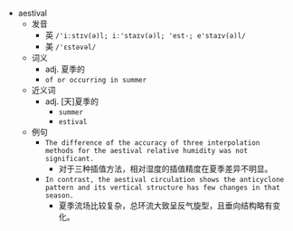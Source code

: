 - aestival
  - 发音
    - 英 `/'iːstɪv(ə)l; iː'staɪv(ə)l; 'est-; e'staɪv(ə)l/`
    - 美 `/'ɛstəvəl/`
  - 词义
    - adj. 夏季的
    - `of or occurring in summer `
  - 近义词
    - adj. [天]夏季的
      - `summer`
      - `estival`
  - 例句
    - `The difference of the accuracy of three interpolation methods for the aestival relative humidity was not significant.`
      - 对于三种插值方法，相对湿度的插值精度在夏季差异不明显。
    - `In contrast, the aestival circulation shows the anticyclone pattern and its vertical structure has few changes in that season.`
      - 夏季流场比较复杂，总环流大致呈反气旋型，且垂向结构略有变化。

